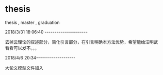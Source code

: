 # thesis
thesis , master , graduation

2018/3/31 18:06:40 ----------------------

去掉云理论的叙述部分，简化引言部分，在引言明确本方法优势，希望能给汪明武看看可以发不。。。


2018/4/6 20:34--------------------

大论文模型文件加入